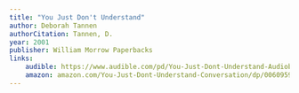 ```yaml
---
title: "You Just Don't Understand"
author: Deborah Tannen
authorCitation: Tannen, D.
year: 2001
publisher: William Morrow Paperbacks
links:
    audible: https://www.audible.com/pd/You-Just-Dont-Understand-Audiobook/B00FJIEOKK
    amazon: amazon.com/You-Just-Dont-Understand-Conversation/dp/0060959622
---
```

